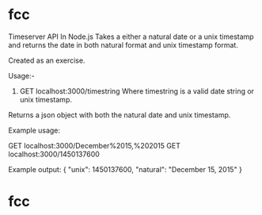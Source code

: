 # fcc
Timeserver API In Node.js
Takes a either a natural date or a unix timestamp and returns the date in both natural format and unix timestamp format.

Created as an exercise.

Usage:-
1. GET localhost:3000/timestring
Where timestring is a valid date string or unix timestamp.

Returns a json object with both the natural date and unix timestamp.

Example usage:

GET localhost:3000/December%2015,%202015
GET localhost:3000/1450137600

Example output:
{ "unix": 1450137600, "natural": "December 15, 2015" }


# fcc
